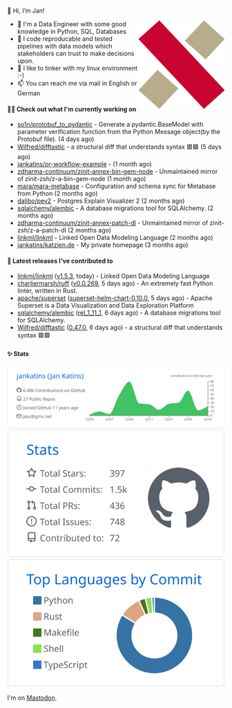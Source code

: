 👋 Hi, I’m Jan!

<img align="right" src="https://raw.githubusercontent.com/kreuzwerkerbot/kreuzwerkerbot/master/assets/xw.png" width="200">

- 🌱 I'm a Data Engineer with some good knowledge in Python, SQL, Databases
- 💪 I code reproducable and tested pipelines with data models which stakeholders can trust to make decisions upon.
- 💞️ I like to tinker with my linux environment :-)
- 📫 You can reach me via mail in English or German

#### 👩‍💻 Check out what I'm currently working on

- [so1n/protobuf_to_pydantic](https://github.com/so1n/protobuf_to_pydantic) - Generate a pydantic.BaseModel with parameter verification function from the Python Message object(by the Protobuf file). (4 days ago)
- [Wilfred/difftastic](https://github.com/Wilfred/difftastic) - a structural diff that understands syntax 🟥🟩 (5 days ago)
- [jankatins/pr-workflow-example](https://github.com/jankatins/pr-workflow-example) -  (1 month ago)
- [zdharma-continuum/zinit-annex-bin-gem-node](https://github.com/zdharma-continuum/zinit-annex-bin-gem-node) - Unmaintained mirror of zinit-zsh/z-a-bin-gem-node (1 month ago)
- [mara/mara-metabase](https://github.com/mara/mara-metabase) - Configuration and schema sync for Metabase from Python (2 months ago)
- [dalibo/pev2](https://github.com/dalibo/pev2) - Postgres Explain Visualizer 2 (2 months ago)
- [sqlalchemy/alembic](https://github.com/sqlalchemy/alembic) - A database migrations tool for SQLAlchemy. (2 months ago)
- [zdharma-continuum/zinit-annex-patch-dl](https://github.com/zdharma-continuum/zinit-annex-patch-dl) - Unmaintained mirror of zinit-zsh/z-a-patch-dl (2 months ago)
- [linkml/linkml](https://github.com/linkml/linkml) - Linked Open Data Modeling Language (2 months ago)
- [jankatins/katzien.de](https://github.com/jankatins/katzien.de) - My private homepage (3 months ago)

#### 🔭 Latest releases I've contributed to

- [linkml/linkml](https://github.com/linkml/linkml) ([v1.5.3](https://github.com/linkml/linkml/releases/tag/v1.5.3), today) - Linked Open Data Modeling Language
- [charliermarsh/ruff](https://github.com/charliermarsh/ruff) ([v0.0.269](https://github.com/charliermarsh/ruff/releases/tag/v0.0.269), 5 days ago) - An extremely fast Python linter, written in Rust.
- [apache/superset](https://github.com/apache/superset) ([superset-helm-chart-0.10.0](https://github.com/apache/superset/releases/tag/superset-helm-chart-0.10.0), 5 days ago) - Apache Superset is a Data Visualization and Data Exploration Platform
- [sqlalchemy/alembic](https://github.com/sqlalchemy/alembic) ([rel_1_11_1](https://github.com/sqlalchemy/alembic/releases/tag/rel_1_11_1), 6 days ago) - A database migrations tool for SQLAlchemy.
- [Wilfred/difftastic](https://github.com/Wilfred/difftastic) ([0.47.0](https://github.com/Wilfred/difftastic/releases/tag/0.47.0), 6 days ago) - a structural diff that understands syntax 🟥🟩


#### ✨ Stats

  [![](https://raw.githubusercontent.com/jankatins/jankatins/master/profile-summary-card-output/github/0-profile-details.svg)](https://github.com/vn7n24fzkq/github-profile-summary-cards)
  [![](https://raw.githubusercontent.com/jankatins/jankatins/master/profile-summary-card-output/github/3-stats.svg)](https://github.com/vn7n24fzkq/github-profile-summary-cards)
  [![](https://raw.githubusercontent.com/jankatins/jankatins/master/profile-summary-card-output/github/2-most-commit-language.svg)](https://github.com/vn7n24fzkq/github-profile-summary-cards)

I'm on <a rel="me" href="https://fosstodon.org/@jankatins">Mastodon</a>.
